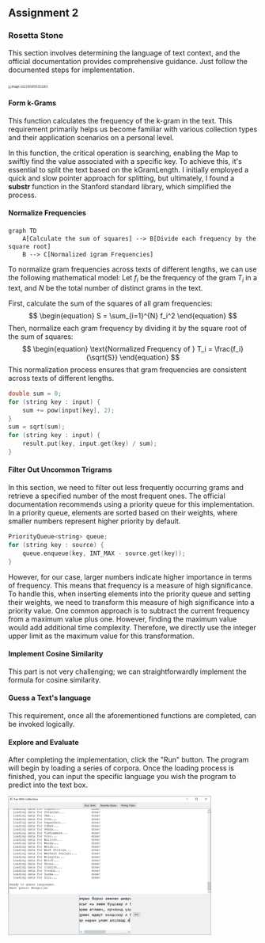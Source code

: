 ## Assignment 2

### Rosetta Stone

This section involves determining the language of text context, and the official documentation provides comprehensive guidance. Just follow the documented steps for implementation.

<img src="C:/Users/mightcell/AppData/Roaming/Typora/typora-user-images/image-20231014155353263.png" alt="image-20231014155353263" style="zoom:40%;float:center" />

#### Form k-Grams

This function calculates the frequency of the k-gram in the text. This requirement primarily helps us become familiar with various collection types and their application scenarios on a personal level.

In this function, the critical operation is searching, enabling the Map to swiftly find the value associated with a specific key. To achieve this, it's essential to split the text based on the kGramLength. I initially employed a quick and slow pointer approach for splitting, but ultimately, I found a **substr** function in the Stanford standard library, which simplified the process.

#### Normalize Frequencies

```mermaid
graph TD
    A[Calculate the sum of squares] --> B[Divide each frequency by the square root]
    B --> C[Normalized igram Frequencies]

```
To normalize gram frequencies across texts of different lengths, we can use the following mathematical model:
Let $f_i$ be the frequency of the gram $T_i$ in a text, and $N$ be the total number of distinct grams in the text. 

First, calculate the sum of the squares of all gram frequencies:
$$
\begin{equation}
S = \sum_{i=1}^{N} f_i^2
\end{equation}
$$
Then, normalize each gram frequency by dividing it by the square root of the sum of squares:
$$
\begin{equation}
\text{Normalized Frequency of } T_i = \frac{f_i}{\sqrt{S}}
\end{equation}
$$
This normalization process ensures that gram frequencies are consistent across texts of different lengths.
```c++
double sum = 0;
for (string key : input) {
    sum += pow(input[key], 2);
}
sum = sqrt(sum);
for (string key : input) {
    result.put(key, input.get(key) / sum);
}
```

#### Filter Out Uncommon Trigrams

In this section, we need to filter out less frequently occurring grams and retrieve a specified number of the most frequent ones. The official documentation recommends using a priority queue for this implementation. In a priority queue, elements are sorted based on their weights, where smaller numbers represent higher priority by default. 

```c++
PriorityQueue<string> queue;
for (string key : source) {
    queue.enqueue(key, INT_MAX - source.get(key));
}
```

However, for our case, larger numbers indicate higher importance in terms of frequency. This means that frequency is a measure of high significance. To handle this, when inserting elements into the priority queue and setting their weights, we need to transform this measure of high significance into a priority value. One common approach is to subtract the current frequency from a maximum value plus one. However, finding the maximum value would add additional time complexity. Therefore, we directly use the integer upper limit as the maximum value for this transformation.

#### Implement Cosine Similarity

This part is not very challenging; we can straightforwardly implement the formula for cosine similarity.

#### Guess a Text's language

This requirement, once all the aforementioned functions are completed, can be invoked logically.

#### Explore and Evaluate

After completing the implementation, click the "Run" button. The program will begin by loading a series of corpora. Once the loading process is finished, you can input the specific language you wish the program to predict into the text box.

<img src="README/image-20231014171123712.png" alt="image-20231014171123712" style="zoom:40%;float:center" />